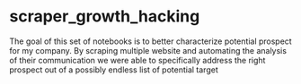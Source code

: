 # scraper_growth_hacking
The goal of this set of notebooks is to better characterize potential prospect for my company. By scraping multiple website and automating the analysis of their communication we were able to specifically address the right prospect out of a possibly endless list of potential target
